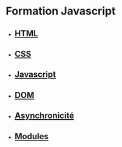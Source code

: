 # Formation Javascript

* ## [HTML](./chapitres/html.md)
* ## [CSS](./chapitres/css.md)
* ## [Javascript](./chapitres/javascript.md)
* ## [DOM](./chapitres/dom.md)
* ## [Asynchronicité](./chapitres/asynchrone.md)
* ## [Modules](./chapitres/modules.md)
